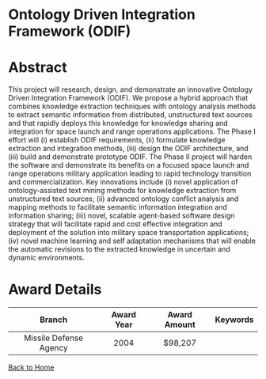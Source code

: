 
Ontology Driven Integration Framework (ODIF)
============================================

# Abstract


This project will research, design, and demonstrate an innovative Ontology Driven Integration Framework (ODIF).  We propose a hybrid approach that combines knowledge extraction techniques with ontology analysis methods to extract semantic information from distributed, unstructured text sources and that rapidly deploys this knowledge for knowledge sharing and integration for space launch and range operations applications.  The Phase I effort will (i) establish ODIF requirements, (ii) formulate knowledge extraction and integration methods, (iii) design the ODIF architecture, and (iii) build and demonstrate prototype ODIF.  The Phase II project will harden the software and demonstrate its benefits on a focused space launch and range operations military application leading to rapid technology transition and commercialization.  Key innovations include (i) novel application of ontology-assisted text mining methods for knowledge extraction from unstructured text sources; (ii) advanced ontology conflict analysis and mapping methods to facilitate semantic information integration and information sharing; (iii) novel, scalable agent-based software design strategy that will facilitate rapid and cost effective integration and deployment of the solution into military space transportation applications; (iv) novel machine learning and self adaptation mechanisms that will enable the automatic revisions to the extracted knowledge in uncertain and dynamic environments.  

# Award Details

|Branch|Award Year|Award Amount|Keywords|
| :---: | :---: | :---: | :---: |
|Missile Defense Agency|2004|$98,207||
  
  


[Back to Home](https://github.com/chrischow/dod_sbir_awards/CC/#1128)